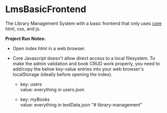 # LmsBasicFrontend

The Library Management System with a basic frontend that only uses <ins>core</ins> html, css, and js.

**Project Run Notes:**

- Open index.html in a web browser.

- Core Javascript doesn't allow direct access to a local filesystem. To make the admin validation and book CRUD work properly, you need to add/copy the below key-value entries into your web browser's localStorage (ideally before opening the index).

  - key: users \
    value: everything in users.json

  - key: myBooks \
     value: everything in testData.json
    "# library-management"
